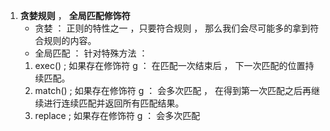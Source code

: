 1. **贪婪规则** ， **全局匹配修饰符**
    * 贪婪 ： 正则的特性之一 ，只要符合规则 ， 那么我们会尽可能多的拿到符合规则的内容。
    * 全局匹配 ： 针对特殊方法 ： 
    1) exec() ; 如果存在修饰符 g ： 在匹配一次结束后 ， 下一次匹配的位置持续匹配。
    2) match() ; 如果存在修饰符 g ： 会多次匹配 ， 在得到第一次匹配之后再继续进行连续匹配并返回所有匹配结果。
    3) replace ; 如果存在修饰符 g ： 会多次匹配 